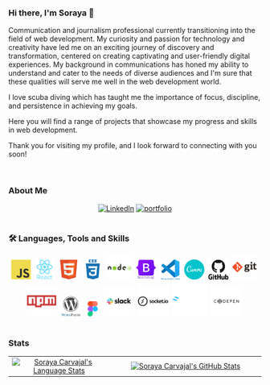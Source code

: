 ### Hi there, I'm Soraya 👋

<p>
Communication and journalism professional currently transitioning into the field of web development. My curiosity and passion for technology and creativity have led me on an exciting journey of discovery and transformation, centered on creating captivating and user-friendly digital experiences. 
My background in communications has honed my ability to understand and cater to the needs of diverse audiences and I'm sure that these qualities will serve me well in the web development world.
  
I love scuba diving which has taught me the importance of focus, discipline, and persistence in achieving my goals. 
  
Here you will find a range of projects that showcase my progress and skills in web development.
  
Thank you for visiting my profile, and I look forward to connecting with you soon!
</p>

<br>

### About Me

<div align="center">
    <a href="https://www.linkedin.com/in/sorayacarvajal/" target="_blank"><img alt="LinkedIn" width="100" height="30" src="https://img.shields.io/badge/-LinkedIn-0077B5?style=flat-square&logo=Linkedin&logoColor=white"></a>
    <a href="https://soraya-carvajal-portfolio.netlify.app/" target="_blank">
<img src=https://img.shields.io/badge/-Portfolio-important" width="80" height="30" alt="portfolio" />
</a>
</div>

<br>

### :hammer_and_wrench: Languages, Tools and Skills

<div align="center">
  <img src="https://github.com/devicons/devicon/blob/master/icons/javascript/javascript-original.svg" title="JavaScript" alt="JavaScript" width="40" height="40"/>&nbsp;
  <img src="https://github.com/devicons/devicon/blob/master/icons/react/react-original-wordmark.svg" title="React" alt="React" width="40" height="40"/>&nbsp;
  <img src="https://github.com/devicons/devicon/blob/master/icons/html5/html5-original.svg" title="HTML5" alt="HTML" width="40" height="40"/>&nbsp;
  <img src="https://github.com/devicons/devicon/blob/master/icons/css3/css3-plain-wordmark.svg" title="CSS3" alt="CSS" width="40" height="40"/>&nbsp;
  <img src="https://github.com/devicons/devicon/blob/master/icons/nodejs/nodejs-original-wordmark.svg" title="NodeJS" alt="NodeJS" width="50" height="50"/>&nbsp;
  <img src="https://github.com/devicons/devicon/blob/master/icons/bootstrap/bootstrap-original-wordmark.svg" title="Boostrap" alt="boostrap" width="40" height="40"/>&nbsp;
  <img src="https://github.com/devicons/devicon/blob/master/icons/vscode/vscode-original-wordmark.svg" title="Vscode" alt="Vscode" width="40" height="40"/>&nbsp;
  <img src="https://github.com/devicons/devicon/blob/master/icons/canva/canva-original.svg" title="Canva" alt="Canva" width="40" height="40"/>&nbsp;
  <img src="https://github.com/devicons/devicon/blob/master/icons/github/github-original-wordmark.svg" title="Github" alt="Github" width="40" height="40"/>&nbsp;
  <img src="https://github.com/devicons/devicon/blob/master/icons/git/git-original-wordmark.svg" title="Git" **alt="Git" width="50" height="50"/>&nbsp;
  <img src="https://github.com/devicons/devicon/blob/master/icons/npm/npm-original-wordmark.svg" title="Npm" alt="Npm" width="60" height="60"/>&nbsp;
  <img src="https://github.com/devicons/devicon/blob/master/icons/wordpress/wordpress-original.svg" title="Wordpress" alt="Wordpress" width="40" height="40"/>&nbsp;
  <img src="https://github.com/devicons/devicon/blob/master/icons/figma/figma-original.svg" title="Figma" alt="Figma" width="30" height="30"/>&nbsp;
  <img src="https://github.com/devicons/devicon/blob/master/icons/slack/slack-original-wordmark.svg" title="Slack" alt="Slack" width="60" height="60"/>&nbsp;
  <img src="https://github.com/devicons/devicon/blob/master/icons/socketio/socketio-original-wordmark.svg" title="Socketio" alt="Socketio" width="60" height="60"/>&nbsp;
  <img src="https://github.com/devicons/devicon/blob/master/icons/tailwindcss/tailwindcss-original-wordmark.svg" title="Tailwind" alt="Tailwind" width=70" height="70"/>&nbsp;
  <img src="https://github.com/devicons/devicon/blob/master/icons/codepen/codepen-original-wordmark.svg" title="Codepen" alt="Codepen" width="60" height="60"/>&nbsp;
  
 </div>

<br>

### Stats

<div align="center">
  <table width="100%">
    <tbody>
      <tr>
        <td width="40%" style="border: none !important;">
        <div align="center" width="100%">
          <a href="https://github.com/icuestiona">
            <img src="https://github-readme-stats.vercel.app/api/top-langs/?username=icuestiona&layout=compact&langs_count=6&line_height=20&title_color=7A7ADB&icon_color=2234AE&text_color=D3D3D3&bg_color=0,000000,130F40" alt="Soraya Carvajal's Language Stats" vertical-align="middle"/>
          </a>
        </div>
        </td>
        <td width="60%" style="border: none !important;">
        <div align="center" width="100%">
          <a href="https://github.com/icuestiona">
           <img src="https://github-readme-stats.vercel.app/api?username=icuestiona&include_all_commits=true&count_private=true&hide=contribs,prs&cache_seconds=86400&show_icons=true&line_height=20&theme=tokyonight" alt="Soraya Carvajal's GitHub Stats" vertical-align="middle"/>
          </a>
        </div>
        </td>
      </tr>
    </tbody>
  <table>
<div>


<br>




<!--

**icuestiona/icuestiona** is a ✨ _special_ ✨ repository because its `README.md` (this file) appears on your GitHub profile.

Here are some ideas to get you started:

- 🔭 I’m currently working on ...
- 🌱 I’m currently learning ...
- 👯 I’m looking to collaborate on ...
- 🤔 I’m looking for help with ...
- 💬 Ask me about ...
- 📫 How to reach me: ...
- 😄 Pronouns: ...
- ⚡ Fun fact: ...
-->
